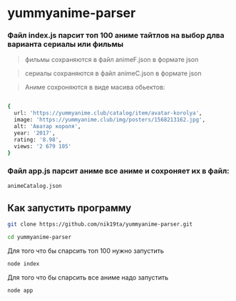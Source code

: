 # yummyanime-parser

### Файл index.js парсит топ 100 аниме тайтлов на выбор длва варианта сериалы или фильмы 

> фильмы сохраняются в файл animeF.json в формате json

> сериалы сохраняются в файл animeС.json в формате json

> Аниме сохроняются в виде масива обьектов:
```sh

{
  url: 'https://yummyanime.club/catalog/item/avatar-korolya',
  image: 'https://yummyanime.club/img/posters/1568213162.jpg',
  alt: 'Аватар короля',
  year: '2017',
  rating: '8.98',
  views: '2 679 105'
}

```

### Файл app.js парсит аниме все аниме и сохроняет их в файл:
```sh
animeCatalog.json
```

## Как запустить программу 

```sh
git clone https://github.com/nik19ta/yummyanime-parser.git
```
```sh
cd yummyanime-parser
```
Для того что бы спарсить топ 100 нужно запустить 
```sh
node index
```
Для того что бы спарсить все аниме надо запустить 
```sh
node app
```